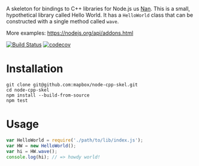A skeleton for bindings to C++ libraries for Node.js us [Nan](https://github.com/nodejs/nan). This is a small, hypothetical library called Hello World. It has a `HelloWorld` class that can be constructed with a single method called `wave`.

More examples: https://nodejs.org/api/addons.html

[![Build Status](https://travis-ci.org/mapbox/node-cpp-skel.svg?branch=master)](https://travis-ci.org/mapbox/node-cpp-skel)
[![codecov](https://codecov.io/gh/mapbox/node-cpp-skel/branch/master/graph/badge.svg)](https://codecov.io/gh/mapbox/node-cpp-skel)

# Installation

```
git clone git@github.com:mapbox/node-cpp-skel.git
cd node-cpp-skel
npm install --build-from-source
npm test
```

# Usage

```javascript
var HelloWorld = require('./path/to/lib/index.js');
var HW = new HelloWorld();
var hi = HW.wave();
console.log(hi); // => howdy world!
```
